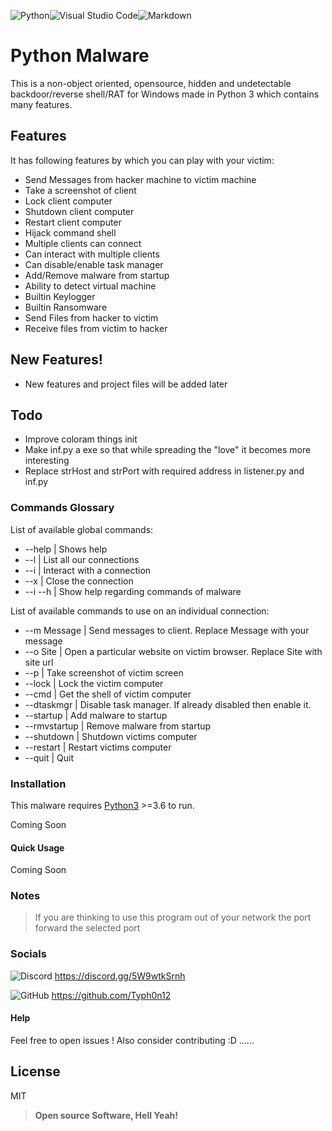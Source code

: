 ![Python](https://img.shields.io/badge/python-3670A0?style=for-the-badge&logo=python&logoColor=ffdd54)![Visual Studio Code](https://img.shields.io/badge/Visual%20Studio%20Code-0078d7.svg?style=for-the-badge&logo=visual-studio-code&logoColor=white)![Markdown](https://img.shields.io/badge/markdown-%23000000.svg?style=for-the-badge&logo=markdown&logoColor=white)

# Python Malware

This is a non-object oriented, opensource, hidden and undetectable backdoor/reverse shell/RAT for Windows made in Python 3 which contains many features.

## Features

It has following features by which you can play with your victim:

  - Send Messages from hacker machine to victim machine
  - Take a screenshot of client
  - Lock client computer
  - Shutdown client computer
  - Restart client computer
  - Hijack command shell
  - Multiple clients can connect
  - Can interact with multiple clients
  - Can disable/enable task manager
  - Add/Remove malware from startup
  - Ability to detect virtual machine 
  - Builtin Keylogger
  - Builtin Ransomware
  - Send Files from hacker to victim
  - Receive files from victim to hacker

## New Features!

  - New features and project files will be added later

## Todo

  - Improve coloram things init
  - Make inf.py a exe so that while spreading the "love" it becomes more interesting
  - Replace strHost and strPort with required address in listener.py and inf.py

### Commands Glossary

List of available global commands:

* --help    | Shows help
* --l       | List all our connections
* --i       | Interact with a connection
* --x       | Close the connection
* --i --h   | Show help regarding commands of malware

List of available commands to use on an individual connection:
* --m Message   | Send messages to client. Replace Message with your message
* --o Site      | Open a particular website on victim browser. Replace Site with site url
* --p           | Take screenshot of victim screen
* --lock        | Lock the victim computer
* --cmd         | Get the shell of victim computer
* --dtaskmgr    | Disable task manager. If already disabled then enable it.
* --startup     | Add malware to startup
* --rmvstartup  | Remove malware from startup
* --shutdown    | Shutdown victims computer
* --restart     | Restart victims computer
* --quit        | Quit

### Installation

This malware requires [Python3](https://www.python.org/downloads/) >=3.6 to run.

Coming Soon

#### Quick Usage

Coming Soon

### Notes

> If you are thinking to use this program out of your network the port forward the selected port

### Socials

![Discord](https://img.shields.io/badge/%3CServer%3E-%237289DA.svg?style=for-the-badge&logo=discord&logoColor=white)
https://discord.gg/5W9wtkSrnh

![GitHub](https://img.shields.io/badge/github-%23121011.svg?style=for-the-badge&logo=github&logoColor=white)
https://github.com/Typh0n12

#### Help

Feel free to open issues ! Also consider contributing :D ...... 

License
----

MIT


>**Open source Software, Hell Yeah!**